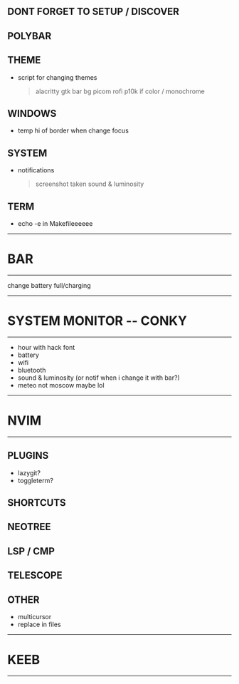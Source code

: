 ## DONT FORGET TO SETUP / DISCOVER

## POLYBAR

## THEME
- script for changing themes
	> alacritty
	> gtk
	> bar
	> bg
	> picom
	> rofi
	> p10k if color / monochrome

## WINDOWS
- temp hi of border when change focus

## SYSTEM
- notifications 
	> screenshot taken
	> sound & luminosity

## TERM
- echo -e in Makefileeeeee

____________________________________________
# BAR
____________________________________________
change battery full/charging

____________________________________________
# SYSTEM MONITOR -- CONKY
____________________________________________
- hour with hack font
- battery
- wifi
- bluetooth
- sound & luminosity (or notif when i change it with bar?)
- meteo not moscow maybe lol
____________________________________________
# NVIM
____________________________________________

## PLUGINS
- lazygit? 
- toggleterm?

## SHORTCUTS

## NEOTREE

## LSP / CMP

## TELESCOPE

## OTHER
- multicursor
- replace in files

____________________________________________
# KEEB
____________________________________________

